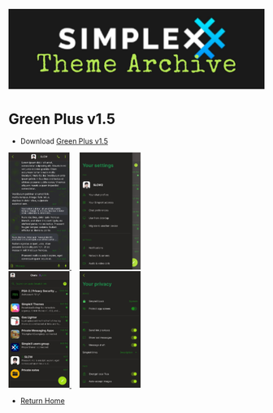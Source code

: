 ![SxC Theme Archive Banner](../resources/SxC_themeBanner06.jpg)

# Green Plus v1.5

* Download [Green Plus v1.5](../themes/SxC_greenPlus-v1_5.theme)

<a href="../screenshots/SxC_greenPlus-v1_501.jpg" target="_blank">
	<img src="../screenshots/SxC_greenPlus-v1_501.jpg" width="120">
</a>&nbsp;&nbsp;&nbsp;
<a href="../screenshots/SxC_greenPlus-v1_502.jpg" target="_blank">
	<img src="../screenshots/SxC_greenPlus-v1_502.jpg" width="120">
</a>
<br>
<a href="../screenshots/SxC_greenPlus-v1_503.jpg" target="_blank">
	<img src="../screenshots/SxC_greenPlus-v1_503.jpg" width="120">
</a>&nbsp;&nbsp;&nbsp;
<a href="../screenshots/SxC_greenPlus-v1_504.jpg" target="_blank">
	<img src="../screenshots/SxC_greenPlus-v1_504.jpg" width="120">
</a>

* [Return Home](../)